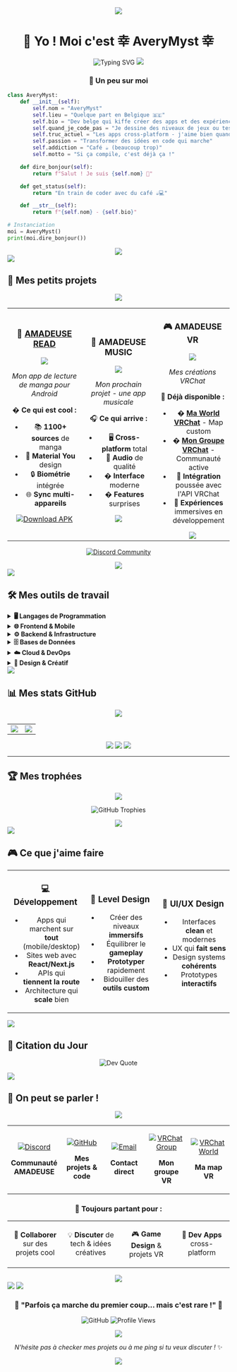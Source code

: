 <div align="center">

<img src="https://capsule-render.vercel.app/api?type=waving&color=6366F1&height=120&section=header&text=AveryMyst&fontSize=50&fontColor=ffffff&animation=twinkling"/>

# 💫 Yo ! Moi c'est 幸 AveryMyst 幸

<img src="https://readme-typing-svg.herokuapp.com?font=Fira+Code&size=22&duration=3000&pause=1000&color=6366F1&center=true&vCenter=true&width=600&lines=Dev+passionné+depuis+la+Belgique;J'adore+créer+des+trucs+cool;Café+%2B+Code+%3D+❤️;Toujours+en+train+de+bidouiller" alt="Typing SVG" />

<img src="https://user-images.githubusercontent.com/73097560/115834477-dbab4500-a447-11eb-908a-139a6edaec5c.gif">

### 🚀 **Un peu sur moi**

</div>

```python
class AveryMyst:
    def __init__(self):
        self.nom = "AveryMyst"
        self.lieu = "Quelque part en Belgique 🇧🇪"
        self.bio = "Dev belge qui kiffe créer des apps et des expériences digitales"
        self.quand_je_code_pas = "Je dessine des niveaux de jeux ou teste de nouvelles technos"
        self.truc_actuel = "Les apps cross-platform - j'aime bien quand ça marche partout !"
        self.passion = "Transformer des idées en code qui marche"
        self.addiction = "Café ☕ (beaucoup trop)"
        self.motto = "Si ça compile, c'est déjà ça !"

    def dire_bonjour(self):
        return f"Salut ! Je suis {self.nom} 👋"

    def get_status(self):
        return "En train de coder avec du café ☕💻"

    def __str__(self):
        return f"{self.nom} - {self.bio}"

# Instanciation
moi = AveryMyst()
print(moi.dire_bonjour())
```

<div align="center">

<img src="https://user-images.githubusercontent.com/73097560/115834477-dbab4500-a447-11eb-908a-139a6edaec5c.gif">

</div>

<img src="https://user-images.githubusercontent.com/73097560/115834477-dbab4500-a447-11eb-908a-139a6edaec5c.gif">

## 🎯 **Mes petits projets**

<div align="center">

<img src="https://user-images.githubusercontent.com/73097560/115834477-dbab4500-a447-11eb-908a-139a6edaec5c.gif">

<table>
<tr>
<td width="33%" align="center">

### 📱 [AMADEUSE READ](https://github.com/AveryMist/AMADEUSE-READ)
<img src="https://img.shields.io/badge/Status-✅_Disponible-success?style=for-the-badge" />

*Mon app de lecture de manga pour Android*

� **Ce qui est cool :**
- 📚 **1100+ sources** de manga
- 🎨 **Material You** design
- 🔒 **Biométrie** intégrée
- 🌐 **Sync multi-appareils**

[![Download APK](https://img.shields.io/badge/📱_Télécharger_APK-4CAF50?style=for-the-badge&logo=android&logoColor=white)](https://github.com/AveryMist/AMADEUSE-READ/releases)

</td>
<td width="33%" align="center">

### 🎵 AMADEUSE MUSIC
<img src="https://img.shields.io/badge/Status-�_En_Dev-orange?style=for-the-badge" />

*Mon prochain projet - une app musicale*

🎧 **Ce qui arrive :**
- 🖥️ **Cross-platform** total
- 🎵 **Audio** de qualité
- � **Interface** moderne
- � **Features** surprises

<img src="https://img.shields.io/badge/Progress-75%25-blue?style=for-the-badge" />

</td>
<td width="33%" align="center">

### 🎮 AMADEUSE VR
<img src="https://img.shields.io/badge/Status-🚧_En_Dev-orange?style=for-the-badge" />

*Mes créations VRChat*

🥽 **Déjà disponible :**
- � **[Ma World VRChat](https://vrchat.com/home/world/wrld_8529b861-af0c-4089-879e-22ba1053e628/info)** - Map custom
- � **[Mon Groupe VRChat](https://vrchat.com/home/group/grp_c927564c-f0ab-4205-8134-66256548c634)** - Communauté active
- 🎯 **Intégration** poussée avec l'API VRChat
- 🚀 **Expériences** immersives en développement

<img src="https://img.shields.io/badge/Progress-60%25-blue?style=for-the-badge" />

</td>
</tr>
</table>

[![Discord Community](https://img.shields.io/badge/💬_Rejoins_la_Communauté-5865F2?style=for-the-badge&logo=discord&logoColor=white)](https://discord.gg/GEZCQwczMY)

<img src="https://user-images.githubusercontent.com/73097560/115834477-dbab4500-a447-11eb-908a-139a6edaec5c.gif">

</div>

<img src="https://user-images.githubusercontent.com/73097560/115834477-dbab4500-a447-11eb-908a-139a6edaec5c.gif">

## 🛠️ **Mes outils de travail**

<details>
<summary><b>🖥️ Langages de Programmation</b></summary>
<br>

![C](https://img.shields.io/badge/C-00599C?style=for-the-badge&logo=c&logoColor=white)
![C++](https://img.shields.io/badge/C++-00599C?style=for-the-badge&logo=c%2B%2B&logoColor=white)
![C#](https://img.shields.io/badge/C%23-239120?style=for-the-badge&logo=csharp&logoColor=white)
![Java](https://img.shields.io/badge/Java-ED8B00?style=for-the-badge&logo=openjdk&logoColor=white)
![Python](https://img.shields.io/badge/Python-3670A0?style=for-the-badge&logo=python&logoColor=ffdd54)
![JavaScript](https://img.shields.io/badge/JavaScript-323330?style=for-the-badge&logo=javascript&logoColor=F7DF1E)
![TypeScript](https://img.shields.io/badge/TypeScript-007ACC?style=for-the-badge&logo=typescript&logoColor=white)
![Dart](https://img.shields.io/badge/Dart-0175C2?style=for-the-badge&logo=dart&logoColor=white)
![Lua](https://img.shields.io/badge/Lua-2C2D72?style=for-the-badge&logo=lua&logoColor=white)
![PHP](https://img.shields.io/badge/PHP-777BB4?style=for-the-badge&logo=php&logoColor=white)

</details>

<details>
<summary><b>🌐 Frontend & Mobile</b></summary>
<br>

![HTML5](https://img.shields.io/badge/HTML5-E34F26?style=for-the-badge&logo=html5&logoColor=white)
![CSS3](https://img.shields.io/badge/CSS3-1572B6?style=for-the-badge&logo=css3&logoColor=white)
![Flutter](https://img.shields.io/badge/Flutter-02569B?style=for-the-badge&logo=Flutter&logoColor=white)
![Next.js](https://img.shields.io/badge/Next.js-000000?style=for-the-badge&logo=next.js&logoColor=white)
![Bootstrap](https://img.shields.io/badge/Bootstrap-8511FA?style=for-the-badge&logo=bootstrap&logoColor=white)
![WebGL](https://img.shields.io/badge/WebGL-990000?style=for-the-badge&logo=webgl&logoColor=white)

</details>

<details>
<summary><b>⚙️ Backend & Infrastructure</b></summary>
<br>

![Node.js](https://img.shields.io/badge/Node.js-6DA55F?style=for-the-badge&logo=node.js&logoColor=white)
![Express.js](https://img.shields.io/badge/Express.js-404d59?style=for-the-badge&logo=express&logoColor=white)
![NestJS](https://img.shields.io/badge/NestJS-E0234E?style=for-the-badge&logo=nestjs&logoColor=white)
![.NET](https://img.shields.io/badge/.NET-5C2D91?style=for-the-badge&logo=.net&logoColor=white)
![Docker](https://img.shields.io/badge/Docker-0db7ed?style=for-the-badge&logo=docker&logoColor=white)
![Nginx](https://img.shields.io/badge/Nginx-009639?style=for-the-badge&logo=nginx&logoColor=white)

</details>

<details>
<summary><b>🗄️ Bases de Données</b></summary>
<br>

![MySQL](https://img.shields.io/badge/MySQL-4479A1?style=for-the-badge&logo=mysql&logoColor=white)
![MongoDB](https://img.shields.io/badge/MongoDB-4ea94b?style=for-the-badge&logo=mongodb&logoColor=white)
![SQLite](https://img.shields.io/badge/SQLite-07405e?style=for-the-badge&logo=sqlite&logoColor=white)
![MariaDB](https://img.shields.io/badge/MariaDB-003545?style=for-the-badge&logo=mariadb&logoColor=white)

</details>

<details>
<summary><b>☁️ Cloud & DevOps</b></summary>
<br>

![AWS](https://img.shields.io/badge/AWS-FF9900?style=for-the-badge&logo=amazon-aws&logoColor=white)
![Google Cloud](https://img.shields.io/badge/Google_Cloud-4285F4?style=for-the-badge&logo=google-cloud&logoColor=white)
![Git](https://img.shields.io/badge/Git-F05033?style=for-the-badge&logo=git&logoColor=white)
![GitHub](https://img.shields.io/badge/GitHub-121011?style=for-the-badge&logo=github&logoColor=white)
![GitLab](https://img.shields.io/badge/GitLab-181717?style=for-the-badge&logo=gitlab&logoColor=white)

</details>

<details>
<summary><b>🎨 Design & Créatif</b></summary>
<br>

![Adobe Photoshop](https://img.shields.io/badge/Photoshop-31A8FF?style=for-the-badge&logo=adobe%20photoshop&logoColor=white)
![Adobe Premiere Pro](https://img.shields.io/badge/Premiere_Pro-9999FF?style=for-the-badge&logo=Adobe%20Premiere%20Pro&logoColor=white)
![Blender](https://img.shields.io/badge/Blender-F5792A?style=for-the-badge&logo=blender&logoColor=white)
![Figma](https://img.shields.io/badge/Figma-F24E1E?style=for-the-badge&logo=figma&logoColor=white)
![Clip Studio Paint](https://img.shields.io/badge/Clip_Studio_Paint-CFD3D3?style=for-the-badge&logo=ClipStudioPaint&logoColor=white)

</details>

<img src="https://user-images.githubusercontent.com/73097560/115834477-dbab4500-a447-11eb-908a-139a6edaec5c.gif">

## 📊 **Mes stats GitHub**

<div align="center">

<img src="https://user-images.githubusercontent.com/73097560/115834477-dbab4500-a447-11eb-908a-139a6edaec5c.gif">

<table>
<tr>
<td width="50%">

<img src="https://github-readme-stats.vercel.app/api?username=AveryMist&show_icons=true&theme=tokyonight&hide_border=true&count_private=true&bg_color=0D1117&title_color=6366F1&icon_color=6366F1&text_color=C9D1D9" />

</td>
<td width="50%">

<img src="https://nirzak-streak-stats.vercel.app/?user=AveryMist&theme=tokyonight&hide_border=true&background=0D1117&stroke=6366F1&ring=6366F1&fire=FF6B6B&currStreakLabel=6366F1" />

</td>
</tr>
</table>

<img src="https://github-readme-stats.vercel.app/api/top-langs/?username=AveryMist&theme=tokyonight&hide_border=true&layout=compact&langs_count=8&bg_color=0D1117&title_color=6366F1&text_color=C9D1D9" />

<img src="https://github-readme-activity-graph.vercel.app/graph?username=AveryMist&theme=tokyo-night&bg_color=0D1117&color=6366F1&line=6366F1&point=FF6B6B&area=true&hide_border=true" />

<img src="https://user-images.githubusercontent.com/73097560/115834477-dbab4500-a447-11eb-908a-139a6edaec5c.gif">

</div>

---

## 🏆 **Mes trophées**

<div align="center">

<img src="https://user-images.githubusercontent.com/73097560/115834477-dbab4500-a447-11eb-908a-139a6edaec5c.gif">

![GitHub Trophies](https://github-profile-trophy.vercel.app/?username=AveryMist&theme=tokyonight&no-frame=true&no-bg=true&margin-w=4&row=2&column=4&title=Stars,Followers,Commits,Repositories,MultipleLang,PullRequest)

<img src="https://user-images.githubusercontent.com/73097560/115834477-dbab4500-a447-11eb-908a-139a6edaec5c.gif">

</div>

<img src="https://user-images.githubusercontent.com/73097560/115834477-dbab4500-a447-11eb-908a-139a6edaec5c.gif">

## 🎮 **Ce que j'aime faire**

<table align="center">
<tr>
<td align="center" width="33%">

### 💻 **Développement**
- Apps qui marchent sur **tout** (mobile/desktop)
- Sites web avec **React/Next.js**
- APIs qui **tiennent la route**
- Architecture qui **scale** bien

</td>
<td align="center" width="33%">

### 🎯 **Level Design**
- Créer des niveaux **immersifs**
- Équilibrer le **gameplay**
- **Prototyper** rapidement
- Bidouiller des **outils custom**

</td>
<td align="center" width="33%">

### 🎨 **UI/UX Design**
- Interfaces **clean** et modernes
- UX qui **fait sens**
- Design systems **cohérents**
- Prototypes **interactifs**

</td>
</tr>
</table>

<img src="https://user-images.githubusercontent.com/73097560/115834477-dbab4500-a447-11eb-908a-139a6edaec5c.gif">

## 💭 **Citation du Jour**

<div align="center">

![Dev Quote](https://quotes-github-readme.vercel.app/api?type=horizontal&theme=tokyonight)

</div>

<img src="https://user-images.githubusercontent.com/73097560/115834477-dbab4500-a447-11eb-908a-139a6edaec5c.gif">

## 🤝 **On peut se parler !**

<div align="center">

<img src="https://user-images.githubusercontent.com/73097560/115834477-dbab4500-a447-11eb-908a-139a6edaec5c.gif">

<table>
<tr>
<td align="center" width="20%">

[![Discord](https://img.shields.io/badge/Discord-5865F2?style=for-the-badge&logo=discord&logoColor=white&labelColor=5865F2)](https://discord.gg/GEZCQwczMY)

**Communauté AMADEUSE**

</td>
<td align="center" width="20%">

[![GitHub](https://img.shields.io/badge/GitHub-121011?style=for-the-badge&logo=github&logoColor=white&labelColor=121011)](https://github.com/AveryMist)

**Mes projets & code**

</td>
<td align="center" width="20%">

[![Email](https://img.shields.io/badge/Email-D14836?style=for-the-badge&logo=gmail&logoColor=white&labelColor=D14836)](mailto:agnetjarod@gmail.com)

**Contact direct**

</td>
<td align="center" width="20%">

[![VRChat Group](https://img.shields.io/badge/VRChat_Group-1C1C1C?style=for-the-badge&logo=vrchat&logoColor=white&labelColor=1C1C1C)](https://vrchat.com/home/group/grp_c927564c-f0ab-4205-8134-66256548c634)

**Mon groupe VR**

</td>
<td align="center" width="20%">

[![VRChat World](https://img.shields.io/badge/VRChat_World-FF6B6B?style=for-the-badge&logo=vrchat&logoColor=white&labelColor=FF6B6B)](https://vrchat.com/home/world/wrld_8529b861-af0c-4089-879e-22ba1053e628/info)

**Ma map VR**

</td>
</tr>
</table>

### 💬 **Toujours partant pour :**

<table>
<tr>
<td width="25%" align="center">

🚀 **Collaborer**
sur des projets cool

</td>
<td width="25%" align="center">

💡 **Discuter**
de tech & idées créatives

</td>
<td width="25%" align="center">

🎮 **Game Design**
& projets VR

</td>
<td width="25%" align="center">

📱 **Dev Apps**
cross-platform

</td>
</tr>
</table>

<img src="https://user-images.githubusercontent.com/73097560/115834477-dbab4500-a447-11eb-908a-139a6edaec5c.gif">

</div>

<img src="https://user-images.githubusercontent.com/73097560/115834477-dbab4500-a447-11eb-908a-139a6edaec5c.gif">

<img src="https://capsule-render.vercel.app/api?type=waving&color=6366F1&height=120&section=footer&text=Merci%20d'être%20passé%20!&fontSize=30&fontColor=ffffff&animation=twinkling"/>

<div align="center">

### 🌟 **"Parfois ça marche du premier coup... mais c'est rare !"** 🌟

![GitHub](https://img.shields.io/badge/Made_with-❤️_by_AveryMyst-FF6B6B?style=for-the-badge)
![Profile Views](https://komarev.com/ghpvc/?username=AveryMist&color=6366f1&style=for-the-badge&label=Profile+Views)

<img src="https://user-images.githubusercontent.com/73097560/115834477-dbab4500-a447-11eb-908a-139a6edaec5c.gif">

*N'hésite pas à checker mes projets ou à me ping si tu veux discuter !* ✨

<img src="https://raw.githubusercontent.com/Trilokia/Trilokia/379277808c61ef204768a61bbc5d25bc7798ccf1/bottom_header.svg" />

</div>

</div>
